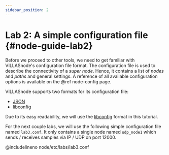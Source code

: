 ```yaml
---
sidebar_position: 2
---
```


# Lab 2: A simple configuration file  {#node-guide-lab2}

Before we proceed to other tools,  we need to get familiar with VILLASnode's configuration file format.
The configuration file is used to describe the connectivity of a _super node_. Hence, it contains a list of _nodes_ and _paths_ and general settings.
A reference of all available configuration options is available on the @ref node-config page.

VILLASnode supports two formats for its configuration file:

- [JSON](http://json.org)
- [libconfig](http://www.hyperrealm.com/libconfig/libconfig_manual.html#Configuration-Files)

Due to its easy readability, we will use the [libconfig](http://www.hyperrealm.com/libconfig/libconfig_manual.html#Configuration-Files) format in this tutorial.

For the next couple labs, we will use the following simple configuration file named `lab3.conf`.
It only contains a single node named `udp_node1` which sends / receives samples via IP / UDP on port 12000.

@includelineno node/etc/labs/lab3.conf
